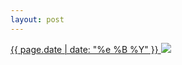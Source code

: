 ```yaml
---
layout: post
---
```


<p>
  <a href="/459">
    <time>{{ page.date | date: "%e %B %Y" }}</time>
    <img src="{{ site.assets_url }}/459.jpg">
  </a>
  
</p>

